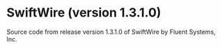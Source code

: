 # SwiftWire (version 1.3.1.0)
Source code from release version 1.3.1.0 of SwiftWire by Fluent Systems, Inc.
